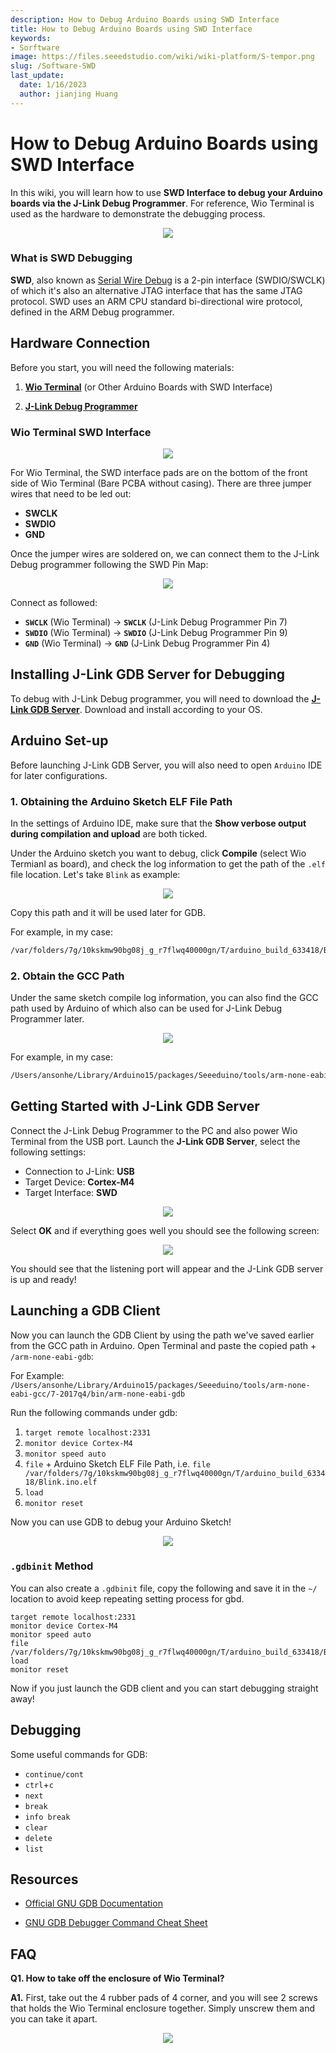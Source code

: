 ```yaml
---
description: How to Debug Arduino Boards using SWD Interface
title: How to Debug Arduino Boards using SWD Interface
keywords:
- Sorftware
image: https://files.seeedstudio.com/wiki/wiki-platform/S-tempor.png
slug: /Software-SWD
last_update:
  date: 1/16/2023
  author: jianjing Huang
---
```

# How to Debug Arduino Boards using SWD Interface

In this wiki, you will learn how to use **SWD Interface to debug your Arduino boards via the J-Link Debug Programmer**. For reference, Wio Terminal is used as the hardware to demonstrate the debugging process.

<div align="center"><img src="https://files.seeedstudio.com/wiki/SWD/SWD-Interface.png"/></div>

### What is SWD Debugging

**SWD**, also known as [Serial Wire Debug](https://developer.arm.com/architectures/cpu-architecture/debug-visibility-and-trace/coresight-architecture/serial-wire-debug) is a 2-pin interface (SWDIO/SWCLK) of which it's also an alternative JTAG interface that has the same JTAG protocol. SWD uses an ARM CPU standard bi-directional wire protocol, defined in the ARM Debug programmer.

## Hardware Connection

Before you start, you will need the following materials:

1. [**Wio Terminal**](https://www.seeedstudio.com/Wio-Terminal-p-4509.html) (or Other Arduino Boards with SWD Interface)

2. [**J-Link Debug Programmer**](https://www.segger.com/products/debug-probes/j-link/)

### Wio Terminal SWD Interface

<div align="center"><img src="https://files.seeedstudio.com/wiki/SWD/SWD-connection.png"/></div>

For Wio Terminal, the SWD interface pads are on the bottom of the front side of Wio Terminal (Bare PCBA without casing). There are three jumper wires that need to be led out:

- **SWCLK**
- **SWDIO**
- **GND**

Once the jumper wires are soldered on, we can connect them to the J-Link Debug programmer following the SWD Pin Map:

<div align="center"><img src="https://files.seeedstudio.com/wiki/SWD/pinout.png"/></div>

Connect as followed:

- **`SWCLK`** (Wio Terminal) -> **`SWCLK`** (J-Link Debug Programmer Pin 7)
- **`SWDIO`** (Wio Terminal) -> **`SWDIO`** (J-Link Debug Programmer Pin 9)
- **`GND`** (Wio Terminal) -> **`GND`** (J-Link Debug Programmer Pin 4)

## Installing J-Link GDB Server for Debugging

To debug with J-Link Debug programmer, you will need to download the [**J-Link GDB Server**](https://www.segger.com/products/debug-probes/j-link/tools/j-link-gdb-server/about-j-link-gdb-server/). Download and install according to your OS.

## Arduino Set-up

Before launching J-Link GDB Server, you will also need to open `Arduino` IDE for later configurations.

### 1. Obtaining the Arduino Sketch ELF File Path

In the settings of Arduino IDE, make sure that the **Show verbose output during compilation and upload** are both ticked.

Under the Arduino sketch you want to debug, click **Compile** (select Wio Termianl as board), and check the log information to get the path of the `.elf` file location. Let's take `Blink` as example:

<div align="center"><img src="https://files.seeedstudio.com/wiki/SWD/elf.png"/></div>

Copy this path and it will be used later for GDB.

For example, in my case:

```sh
/var/folders/7g/10kskmw90bg08j_g_r7flwq40000gn/T/arduino_build_633418/Blink.ino.elf
```

### 2. Obtain the GCC Path

Under the same sketch compile log information, you can also find the GCC path used by Arduino of which also can be used for J-Link Debug Programmer later.

<div align="center"><img src="https://files.seeedstudio.com/wiki/SWD/GCC.png"/></div>

For example, in my case:

```sh
/Users/ansonhe/Library/Arduino15/packages/Seeeduino/tools/arm-none-eabi-gcc/7-2017q4/bin
```

## Getting Started with J-Link GDB Server

Connect the J-Link Debug Programmer to the PC and also power Wio Terminal from the USB port. Launch the **J-Link GDB Server**, select the following settings:

- Connection to J-Link: **USB**
- Target Device: **Cortex-M4**
- Target Interface: **SWD**

<div align="center"><img width ="{500}" src="https://files.seeedstudio.com/wiki/SWD/GDB-launch.png"/></div>

Select **OK** and if everything goes well you should see the following screen:

<div align="center"><img src="https://files.seeedstudio.com/wiki/SWD/GDB-ready.png"/></div>

You should see that the listening port will appear and the J-Link GDB server is up and ready!

## Launching a GDB Client

Now you can launch the GDB Client by using the path we've saved earlier from the GCC path in Arduino. Open Terminal and paste the copied path + `/arm-none-eabi-gdb`:

For Example: `/Users/ansonhe/Library/Arduino15/packages/Seeeduino/tools/arm-none-eabi-gcc/7-2017q4/bin/arm-none-eabi-gdb`

Run the following commands under gdb:

1. `target remote localhost:2331`
2. `monitor device Cortex-M4`
3. `monitor speed auto`
4. `file` + Arduino Sketch ELF File Path, i.e. `file /var/folders/7g/10kskmw90bg08j_g_r7flwq40000gn/T/arduino_build_633418/Blink.ino.elf`
5. `load`
6. `monitor reset`

Now you can use GDB to debug your Arduino Sketch!

<div align="center"><img src="https://files.seeedstudio.com/wiki/SWD/GDB-connected.png"/></div>

### `.gdbinit` Method

You can also create a `.gdbinit` file, copy the following and save it in the `~/` location to avoid keep repeating setting process for gbd.

```
target remote localhost:2331
monitor device Cortex-M4
monitor speed auto
file /var/folders/7g/10kskmw90bg08j_g_r7flwq40000gn/T/arduino_build_633418/Blink.ino.elf
load
monitor reset
```

Now if you just launch the GDB client and you can start debugging straight away!

## Debugging

Some useful commands for GDB:

- `continue/cont`
- `ctrl`+`c`
- `next`
- `break`
- `info break`
- `clear`
- `delete`
- `list`

## Resources

- [Official GNU GDB Documentation](https://www.gnu.org/software/gdb/documentation/)

- [GNU GDB Debugger Command Cheat Sheet](http://www.yolinux.com/TUTORIALS/GDB-Commands.html)

## FAQ

**Q1. How to take off the enclosure of Wio Terminal?**

**A1.** First, take out the 4 rubber pads of 4 corner, and you will see 2 screws that holds the Wio Terminal enclosure together. Simply unscrew them and you can take it apart.

<div align="center"><img width ="{450}" src="https://files.seeedstudio.com/wiki/SWD/WT.png"/></div>
